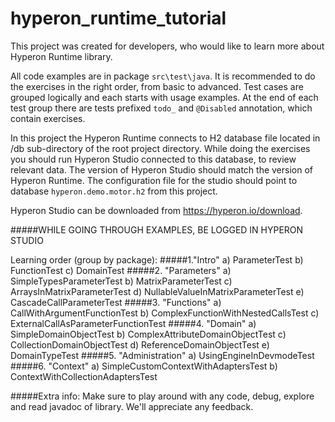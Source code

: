 # hyperon_runtime_tutorial
This project was created for developers, who would like to learn more about Hyperon Runtime library.

All code examples are in package <code>src\test\java</code>.
It is recommended to do the exercises in the right order, from basic to advanced. Test cases are grouped
logically and each starts with usage examples. At the end of each test group there are tests prefixed
<code>todo_</code> and <code>@Disabled</code> annotation, which contain exercises.

In this project the Hyperon Runtime connects to H2 database file located in /db sub-directory of the root
project directory. While doing the exercises you should run Hyperon Studio connected to this database,
to review relevant data. The version of Hyperon Studio should match the version of Hyperon Runtime.
The configuration file for the studio should point to database <code>hyperon.demo.motor.h2</code> from this project.

Hyperon Studio can be downloaded from https://hyperon.io/download.

#####WHILE GOING THROUGH EXAMPLES, BE LOGGED IN HYPERON STUDIO

Learning order (group by package):
#####1."Intro"
    a) ParameterTest
    b) FunctionTest
    c) DomainTest
#####2. "Parameters"
    a) SimpleTypesParameterTest
    b) MatrixParameterTest
    c) ArraysInMatrixParameterTest
    d) NullableValueInMatrixParameterTest
    e) CascadeCallParameterTest
#####3. "Functions"
    a) CallWithArgumentFunctionTest
    b) ComplexFunctionWithNestedCallsTest
    c) ExternalCallAsParameterFunctionTest
#####4. "Domain"
    a) SimpleDomainObjectTest
    b) ComplexAttributeDomainObjectTest
    c) CollectionDomainObjectTest
    d) ReferenceDomainObjectTest
    e) DomainTypeTest
#####5. "Administration"
    a) UsingEngineInDevmodeTest
#####6. "Context"
    a) SimpleCustomContextWithAdaptersTest
    b) ContextWithCollectionAdaptersTest


#####Extra info: Make sure to play around with any code, debug, explore and read javadoc of library.
We'll appreciate any feedback.
